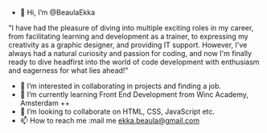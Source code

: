 - 👋 Hi, I’m @BeaulaEkka                                                                                                          

"I have had the pleasure of diving into multiple exciting roles in my career, from facilitating learning and development as a trainer, to expressing my creativity as a graphic designer, and providing IT support. However, I've always had a natural curiosity and passion for coding, and now I'm finally ready to dive headfirst into the world of code development with enthusiasm and eagerness for what lies ahead!"
                                                                                                        
- 👀 I’m interested in collaborating in projects and finding a job.
- 🌱 I’m currently learning Front End Development from Winc Academy, Amsterdam ++
- 💞️ I’m looking to collaborate on HTML, CSS, JavaScript etc.      
- 📫 How to reach me :mail me ekka.beaula@gmail.com                                                                                     
                       
<!---                   
BeaulaEkka/BeaulaEkka is a ✨ special ✨ repository because its `README.md` (this file) appears on your GitHub profile.
You can click the Preview link to take a look at your changes.
--->
                                                                                                                                         
